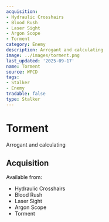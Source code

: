 ```yaml
---
acquisition:
- Hydraulic Crosshairs
- Blood Rush
- Laser Sight
- Argon Scope
- Torment
category: Enemy
description: Arrogant and calculating
image: ../images/torment.png
last_updated: '2025-09-17'
name: Torment
source: WFCD
tags:
- Stalker
- Enemy
tradable: false
type: Stalker
---
```


# Torment

Arrogant and calculating

## Acquisition

Available from:
- Hydraulic Crosshairs
- Blood Rush
- Laser Sight
- Argon Scope
- Torment

